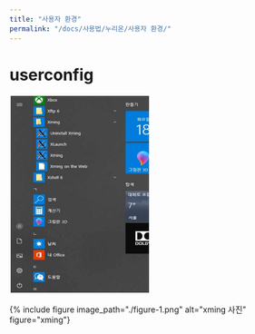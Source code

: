 ```yaml
---
title: "사용자 환경"
permalink: "/docs/사용법/누리온/사용자 환경/"
---
```


# userconfig

![이미지](./figure-1.png)

{% include figure image_path="./figure-1.png" alt="xming 사진" figure="xming"}